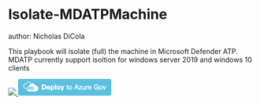 # Isolate-MDATPMachine
author: Nicholas DiCola

This playbook will isolate (full) the machine in Microsoft Defender ATP.
MDATP currently support isoltion for windows server 2019 and windows 10 clients

<a href="https://azuredeploy.net/?repository=https://github.com/Azure/Azure-Sentinel/blob/master/Playbooks/Isolate-MDATPMachine" target="_blank">
    <img src="http://azuredeploy.net/deploybutton.png"/>
</a>
<a href="https://portal.azure.us/#create/Microsoft.Template/uri/https%3A%2F%2Fraw.githubusercontent.com%2FAzure%2FAzure-Sentinel%2Fmaster%2FPlaybooks%2FIsolate-MDATPMachine%2Fazuredeploy.json" target="_blank">
<img src="https://raw.githubusercontent.com/Azure/azure-quickstart-templates/master/1-CONTRIBUTION-GUIDE/images/deploytoazuregov.png"/>
</a>